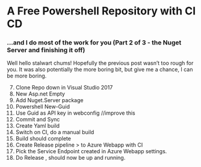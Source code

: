 # A Free Powershell Repository with CI CD
### ...and I do most of the work for you (Part 2 of 3 - the Nuget Server and finishing it off)


Well hello stalwart chums! 
Hopefully the previous post wasn’t too rough for you. 
It was also potentially the more boring bit, but give me a chance, I can be more boring.






7. Clone Repo down in Visual Studio 2017
8. New Asp.net Empty 
9. Add Nuget.Server package 
10. Powershell  New-Guid 
11. Use Guid as API key in webconfig 		//improve this 
12. Commit and Sync
5. Create Yaml build 
6. Switch on CI, do a manual build
13. Build should complete
14. Create Release pipeline > to  Azure Webapp with CI
15. Pick the Service Endpoint created in Azure Webapp settings.  
16. Do Release ,  should now be up and running.





